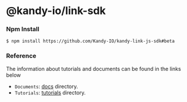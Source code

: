 @kandy-io/link-sdk
========

### Npm Install

`$ npm install https://github.com/Kandy-IO/kandy-link-js-sdk#beta`

### Reference

The information about tutorials and documents can be found in the links below

* `Documents`: [docs](https://github.com/Kandy-IO/kandy-link-js-sdk/tree/beta/docs) directory.
* `Tutorials`:  [tutorials](https://github.com/Kandy-IO/kandy-link-js-sdk/tree/beta/tutorials) directory.




